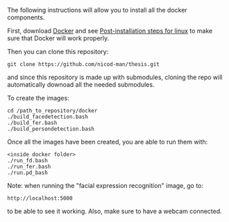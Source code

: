 The following instructions will allow you to install all the docker components.

First, download [Docker](https://docs.docker.com/get-docker/) and see [Post-installation steps for linux](https://docs.docker.com/engine/install/linux-postinstall/) to make sure that Docker will work properly.

Then you can clone this repository:

	git clone https://github.com/nicod-man/thesis.git

and since this repository is made up with submodules, cloning the repo will automatically downoad all the needed submodules.

To create the images:

	cd /path_to_repository/docker
	./build_facedetection.bash
	./build_fer.bash
	./build_persondetection.bash
	
Once all the images have been created, you are able to run them with:

	<inside docker folder>
	./run_fd.bash
	./run_fer.bash
	./run.pd_bash
	
Note: when running the "facial expression recognition" image, go to:

	http://localhost:5000
	
to be able to see it working. Also, make sure to have a webcam connected.
